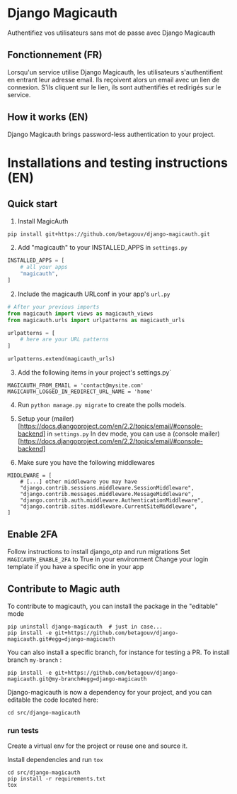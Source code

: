 # Django Magicauth

Authentifiez vos utilisateurs sans mot de passe avec Django Magicauth

## Fonctionnement (FR)

Lorsqu'un service utilise Django Magicauth, les utilisateurs s'authentifient en entrant leur adresse email.
Ils reçoivent alors un email avec un lien de connexion.
S'ils cliquent sur le lien, ils sont authentifiés et redirigés sur le service.

## How it works (EN)

Django Magicauth brings password-less authentication to your project.

# Installations and testing instructions (EN)

## Quick start

1. Install MagicAuth
```sh
pip install git+https://github.com/betagouv/django-magicauth.git

```

2. Add "magicauth" to your INSTALLED_APPS in `settings.py`
```python
INSTALLED_APPS = [
    # all your apps
    "magicauth",
]

```

2. Include the magicauth URLconf in your app's `url.py`
```python
# After your previous imports
from magicauth import views as magicauth_views
from magicauth.urls import urlpatterns as magicauth_urls

urlpatterns = [
    # here are your URL patterns
]

urlpatterns.extend(magicauth_urls)
```

3. Add the following items in your project's settings.py`

```
MAGICAUTH_FROM_EMAIL = 'contact@mysite.com'
MAGICAUTH_LOGGED_IN_REDIRECT_URL_NAME = 'home'
```

4. Run `python manage.py migrate` to create the polls models.

5. Setup your (mailer)[https://docs.djangoproject.com/en/2.2/topics/email/#console-backend] in `settings.py`
In dev mode, you can use a (console mailer)[https://docs.djangoproject.com/en/2.2/topics/email/#console-backend]

6. Make sure you have the following middlewares
```
MIDDLEWARE = [
    # [...] other middleware you may have
    "django.contrib.sessions.middleware.SessionMiddleware",
    "django.contrib.messages.middleware.MessageMiddleware",
    "django.contrib.auth.middleware.AuthenticationMiddleware",
    "django.contrib.sites.middleware.CurrentSiteMiddleware",
]

```

## Enable 2FA
Follow instructions to install django_otp and run migrations
Set `MAGICAUTH_ENABLE_2FA` to True in your environment 
Change your login template if you have a specific one in your app

## Contribute to Magic auth

To contribute to magicauth, you can install the package in the "editable" mode

```
pip uninstall django-magicauth  # just in case...
pip install -e git+https://github.com/betagouv/django-magicauth.git#egg=django-magicauth
```

You can also install a specific branch, for instance for testing a PR. To install branch `my-branch` :

```
pip install -e git+https://github.com/betagouv/django-magicauth.git@my-branch#egg=django-magicauth
```

Django-magicauth is now a dependency for your project, and you can editable the code located here:

```
cd src/django-magicauth
```

### run tests

Create a virtual env for the project or reuse one and source it.

Install dependencies and run `tox`


```
cd src/django-magicauth
pip install -r requirements.txt
tox
```